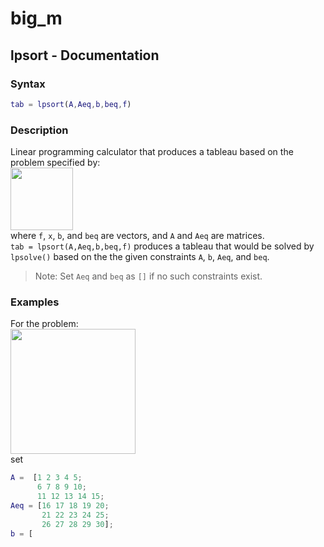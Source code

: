 # big_m
## lpsort - Documentation
### Syntax
```MATLAB
tab = lpsort(A,Aeq,b,beq,f)
```
### Description
Linear programming calculator that produces a tableau based on the problem specified by:\
<img src="https://user-images.githubusercontent.com/83638650/125194032-0d32f000-e282-11eb-9890-7b507c4c9060.png" height="100">\
where `f`, `x`, `b`, and `beq` are vectors, and `A` and `Aeq` are matrices.\
`tab = lpsort(A,Aeq,b,beq,f)` produces a tableau that would be solved by `lpsolve()` based on the the given constraints `A`, `b`, `Aeq`, and `beq`. 
>Note: Set `Aeq` and `beq` as `[]` if no such constraints exist.
### Examples
For the problem:\
<img src="https://user-images.githubusercontent.com/83638650/125194681-ecb86500-e284-11eb-9197-5a87be0aa1b4.png" height="200">\
set
```MATLAB
A =  [1 2 3 4 5;
      6 7 8 9 10;
      11 12 13 14 15;
Aeq = [16 17 18 19 20;
       21 22 23 24 25;
       26 27 28 29 30];
b = [
```
